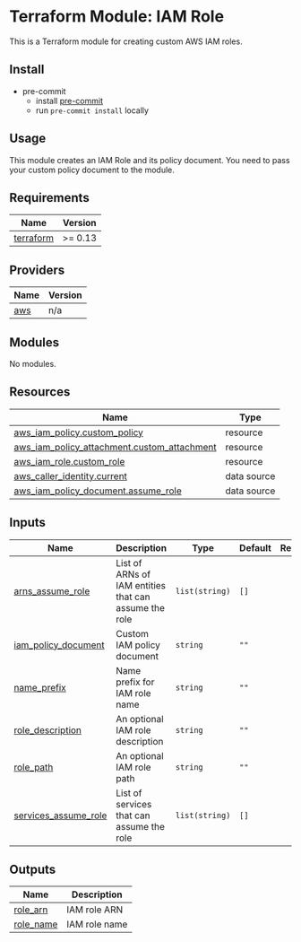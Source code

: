 # Terraform Module: IAM Role

This is a Terraform module for creating custom AWS IAM roles.

## Install

- pre-commit
  - install [pre-commit](https://pre-commit.com)
  - run `pre-commit install` locally

## Usage

This module creates an IAM Role and its policy document.
You need to pass your custom policy document to the module.

<!-- BEGINNING OF PRE-COMMIT-TERRAFORM DOCS HOOK -->
## Requirements

| Name | Version |
|------|---------|
| <a name="requirement_terraform"></a> [terraform](#requirement\_terraform) | >= 0.13 |

## Providers

| Name | Version |
|------|---------|
| <a name="provider_aws"></a> [aws](#provider\_aws) | n/a |

## Modules

No modules.

## Resources

| Name | Type |
|------|------|
| [aws_iam_policy.custom_policy](https://registry.terraform.io/providers/hashicorp/aws/latest/docs/resources/iam_policy) | resource |
| [aws_iam_policy_attachment.custom_attachment](https://registry.terraform.io/providers/hashicorp/aws/latest/docs/resources/iam_policy_attachment) | resource |
| [aws_iam_role.custom_role](https://registry.terraform.io/providers/hashicorp/aws/latest/docs/resources/iam_role) | resource |
| [aws_caller_identity.current](https://registry.terraform.io/providers/hashicorp/aws/latest/docs/data-sources/caller_identity) | data source |
| [aws_iam_policy_document.assume_role](https://registry.terraform.io/providers/hashicorp/aws/latest/docs/data-sources/iam_policy_document) | data source |

## Inputs

| Name | Description | Type | Default | Required |
|------|-------------|------|---------|:--------:|
| <a name="input_arns_assume_role"></a> [arns\_assume\_role](#input\_arns\_assume\_role) | List of ARNs of IAM entities that can assume the role | `list(string)` | `[]` | no |
| <a name="input_iam_policy_document"></a> [iam\_policy\_document](#input\_iam\_policy\_document) | Custom IAM policy document | `string` | `""` | no |
| <a name="input_name_prefix"></a> [name\_prefix](#input\_name\_prefix) | Name prefix for IAM role name | `string` | `""` | no |
| <a name="input_role_description"></a> [role\_description](#input\_role\_description) | An optional IAM role description | `string` | `""` | no |
| <a name="input_role_path"></a> [role\_path](#input\_role\_path) | An optional IAM role path | `string` | `""` | no |
| <a name="input_services_assume_role"></a> [services\_assume\_role](#input\_services\_assume\_role) | List of services that can assume the role | `list(string)` | `[]` | no |

## Outputs

| Name | Description |
|------|-------------|
| <a name="output_role_arn"></a> [role\_arn](#output\_role\_arn) | IAM role ARN |
| <a name="output_role_name"></a> [role\_name](#output\_role\_name) | IAM role name |
<!-- END OF PRE-COMMIT-TERRAFORM DOCS HOOK -->
